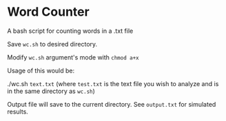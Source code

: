 # Word Counter
A bash script for counting words in a .txt file

Save  `wc.sh` to desired directory.

Modify `wc.sh` argument's mode with `chmod a+x`

Usage of this would be:

./wc.sh `text.txt` (where `test.txt` is the text file you wish to analyze and is in the same directory as `wc.sh`)

Output file will save to the current directory. See `output.txt` for simulated results.
